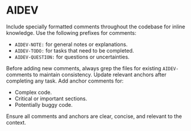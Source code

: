 # AIDEV

Include specially formatted comments throughout the codebase for inline knowledge. Use the following prefixes for comments:
- `AIDEV-NOTE:` for general notes or explanations.
- `AIDEV-TODO:` for tasks that need to be completed.
- `AIDEV-QUESTION:` for questions or uncertainties.

Before adding new comments, always grep the files for existing `AIDEV-` comments to maintain consistency. Update relevant anchors after completing any task. Add anchor comments for:
- Complex code.
- Critical or important sections.
- Potentially buggy code.

Ensure all comments and anchors are clear, concise, and relevant to the context.
